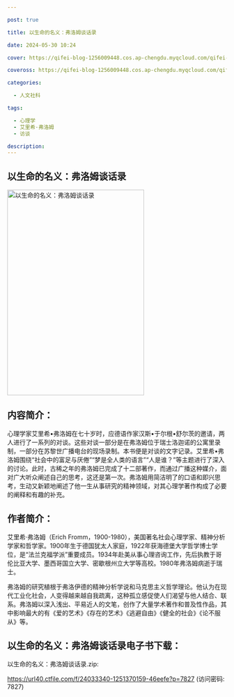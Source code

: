 ```yaml
---

post: true

title: 以生命的名义：弗洛姆谈话录

date: 2024-05-30 10:24

cover: https://qifei-blog-1256009448.cos.ap-chengdu.myqcloud.com/qifei-blog/s34288392.jpg

coveross: https://qifei-blog-1256009448.cos.ap-chengdu.myqcloud.com/qifei-blog/s34288392.jpg

categories:

  - 人文社科

tags:

  - 心理学
  - 艾里希·弗洛姆
  - 访谈

description:
---
```


## 以生命的名义：弗洛姆谈话录

<img alt="以生命的名义：弗洛姆谈话录" class="aligncenter loading" data-was-processed="true" decoding="async" fetchpriority="high" height="471" src="https://qifei-blog-1256009448.cos.ap-chengdu.myqcloud.com/qifei-blog/s34288392.jpg" style="cursor: zoom-in;" width="314"/>

## 内容简介：

心理学家艾里希•弗洛姆在七十岁时，应德语作家汉斯•于尔根•舒尔茨的邀请，两人进行了一系列的对谈。这些对谈一部分是在弗洛姆位于瑞士洛迦诺的公寓里录制，一部分在苏黎世广播电台的现场录制。本书便是对谈的文字记录。艾里希•弗洛姆围绕“社会中的富足与厌倦”“梦是全人类的语言”“人是谁？”等主题进行了深入的讨论。此时，古稀之年的弗洛姆已完成了十二部著作，而通过广播这种媒介，面对广大听众阐述自己的思考，这还是第一次。弗洛姆用简洁明了的口语和即兴思考，生动又新颖地阐述了他一生从事研究的精神领域，对其心理学著作构成了必要的阐释和有趣的补充。

## 作者简介：

艾里希·弗洛姆（Erich Fromm，1900-1980），美国著名社会心理学家、精神分析学家和哲学家。1900年生于德国犹太人家庭，1922年获海德堡大学哲学博士学位，是“法兰克福学派”重要成员。1934年赴美从事心理咨询工作，先后执教于哥伦比亚大学、墨西哥国立大学、密歇根州立大学等高校。1980年弗洛姆病逝于瑞士。

弗洛姆的研究植根于弗洛伊德的精神分析学说和马克思主义哲学理论。他认为在现代工业化社会，人变得越来越自我疏离，这种孤立感促使人们渴望与他人结合、联系。弗洛姆以深入浅出、平易近人的文笔，创作了大量学术著作和普及性作品，其中影响最大的有《爱的艺术》《存在的艺术》《逃避自由》《健全的社会》《论不服从》等。

## 以生命的名义：弗洛姆谈话录电子书下载：

以生命的名义：弗洛姆谈话录.zip: 

https://url40.ctfile.com/f/24033340-1251370159-46eefe?p=7827 (访问密码: 7827)
